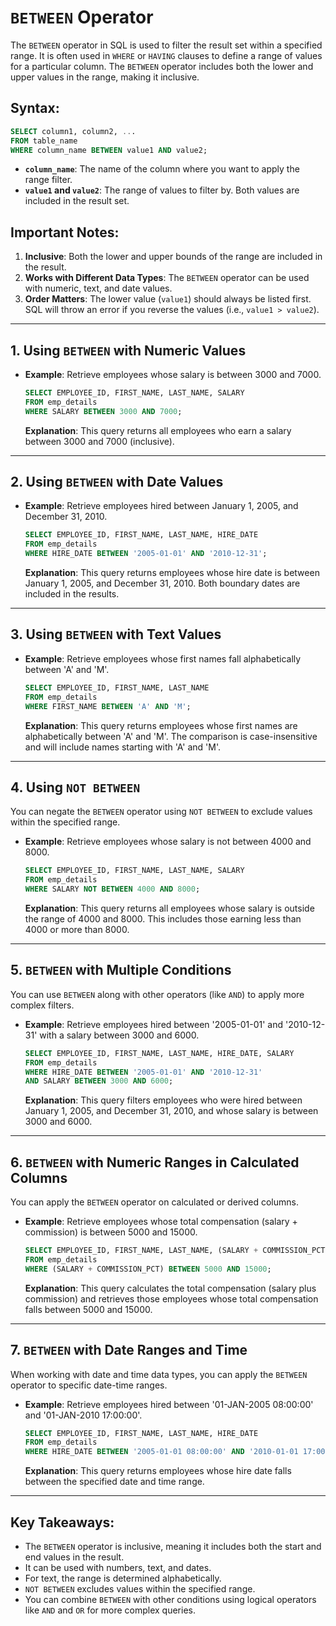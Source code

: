 # `BETWEEN` Operator

The `BETWEEN` operator in SQL is used to filter the result set within a specified range. It is often used in `WHERE` or `HAVING` clauses to define a range of values for a particular column. The `BETWEEN` operator includes both the lower and upper values in the range, making it inclusive.

## Syntax:
```sql
SELECT column1, column2, ...
FROM table_name
WHERE column_name BETWEEN value1 AND value2;
```

- **`column_name`**: The name of the column where you want to apply the range filter.
- **`value1` and `value2`**: The range of values to filter by. Both values are included in the result set.

## Important Notes:
1. **Inclusive**: Both the lower and upper bounds of the range are included in the result.
2. **Works with Different Data Types**: The `BETWEEN` operator can be used with numeric, text, and date values.
3. **Order Matters**: The lower value (`value1`) should always be listed first. SQL will throw an error if you reverse the values (i.e., `value1 > value2`).

---

## 1. Using `BETWEEN` with Numeric Values

- **Example**: Retrieve employees whose salary is between 3000 and 7000.

    ```sql
    SELECT EMPLOYEE_ID, FIRST_NAME, LAST_NAME, SALARY
    FROM emp_details
    WHERE SALARY BETWEEN 3000 AND 7000;
    ```
    **Explanation**: This query returns all employees who earn a salary between 3000 and 7000 (inclusive).

---

## 2. Using `BETWEEN` with Date Values

- **Example**: Retrieve employees hired between January 1, 2005, and December 31, 2010.

    ```sql
    SELECT EMPLOYEE_ID, FIRST_NAME, LAST_NAME, HIRE_DATE
    FROM emp_details
    WHERE HIRE_DATE BETWEEN '2005-01-01' AND '2010-12-31';
    ```
    **Explanation**: This query returns employees whose hire date is between January 1, 2005, and December 31, 2010. Both boundary dates are included in the results.

---

## 3. Using `BETWEEN` with Text Values

- **Example**: Retrieve employees whose first names fall alphabetically between 'A' and 'M'.

    ```sql
    SELECT EMPLOYEE_ID, FIRST_NAME, LAST_NAME
    FROM emp_details
    WHERE FIRST_NAME BETWEEN 'A' AND 'M';
    ```
    **Explanation**: This query returns employees whose first names are alphabetically between 'A' and 'M'. The comparison is case-insensitive and will include names starting with 'A' and 'M'.

---

## 4. Using `NOT BETWEEN`

You can negate the `BETWEEN` operator using `NOT BETWEEN` to exclude values within the specified range.

- **Example**: Retrieve employees whose salary is not between 4000 and 8000.

    ```sql
    SELECT EMPLOYEE_ID, FIRST_NAME, LAST_NAME, SALARY
    FROM emp_details
    WHERE SALARY NOT BETWEEN 4000 AND 8000;
    ```
    **Explanation**: This query returns all employees whose salary is outside the range of 4000 and 8000. This includes those earning less than 4000 or more than 8000.

---

## 5. `BETWEEN` with Multiple Conditions

You can use `BETWEEN` along with other operators (like `AND`) to apply more complex filters.

- **Example**: Retrieve employees hired between '2005-01-01' and '2010-12-31' with a salary between 3000 and 6000.

    ```sql
    SELECT EMPLOYEE_ID, FIRST_NAME, LAST_NAME, HIRE_DATE, SALARY
    FROM emp_details
    WHERE HIRE_DATE BETWEEN '2005-01-01' AND '2010-12-31'
    AND SALARY BETWEEN 3000 AND 6000;
    ```
    **Explanation**: This query filters employees who were hired between January 1, 2005, and December 31, 2010, and whose salary is between 3000 and 6000.

---

## 6. `BETWEEN` with Numeric Ranges in Calculated Columns

You can apply the `BETWEEN` operator on calculated or derived columns.

- **Example**: Retrieve employees whose total compensation (salary + commission) is between 5000 and 15000.

    ```sql
    SELECT EMPLOYEE_ID, FIRST_NAME, LAST_NAME, (SALARY + COMMISSION_PCT) AS TOTAL_COMPENSATION
    FROM emp_details
    WHERE (SALARY + COMMISSION_PCT) BETWEEN 5000 AND 15000;
    ```
    **Explanation**: This query calculates the total compensation (salary plus commission) and retrieves those employees whose total compensation falls between 5000 and 15000.

---

## 7. `BETWEEN` with Date Ranges and Time

When working with date and time data types, you can apply the `BETWEEN` operator to specific date-time ranges.

- **Example**: Retrieve employees hired between '01-JAN-2005 08:00:00' and '01-JAN-2010 17:00:00'.

    ```sql
    SELECT EMPLOYEE_ID, FIRST_NAME, LAST_NAME, HIRE_DATE
    FROM emp_details
    WHERE HIRE_DATE BETWEEN '2005-01-01 08:00:00' AND '2010-01-01 17:00:00';
    ```
    **Explanation**: This query returns employees whose hire date falls between the specified date and time range.

---

## Key Takeaways:
- The `BETWEEN` operator is inclusive, meaning it includes both the start and end values in the result.
- It can be used with numbers, text, and dates.
- For text, the range is determined alphabetically.
- `NOT BETWEEN` excludes values within the specified range.
- You can combine `BETWEEN` with other conditions using logical operators like `AND` and `OR` for more complex queries.
